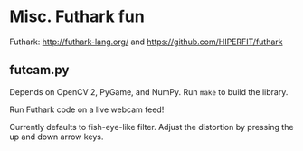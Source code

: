 # Misc. Futhark fun

Futhark: http://futhark-lang.org/ and
https://github.com/HIPERFIT/futhark


## futcam.py

Depends on OpenCV 2, PyGame, and NumPy.  Run `make` to build the
library.

Run Futhark code on a live webcam feed!

Currently defaults to fish-eye-like filter.  Adjust the distortion by
pressing the up and down arrow keys.
